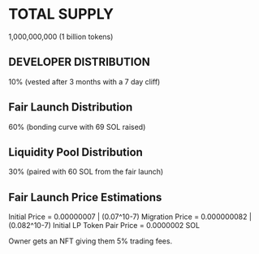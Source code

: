 # TOTAL SUPPLY

1,000,000,000 (1 billion tokens)

## DEVELOPER DISTRIBUTION

10% (vested after 3 months with a 7 day cliff)

## Fair Launch Distribution

60% (bonding curve with 69 SOL raised)

## Liquidity Pool Distribution

30% (paired with 60 SOL from the fair launch)

## Fair Launch Price Estimations

Initial Price = 0.00000007   |   (0.07^10-7)
Migration Price = 0.000000082   |   (0.082^10-7)
Initial LP Token Pair Price = 0.0000002 SOL

Owner gets an NFT giving them 5% trading fees.